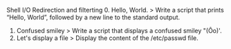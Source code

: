 Shell I/O Redirection and filterting
0. Hello, World. > Write a script that prints “Hello, World”, followed by a new line to the standard output.
1. Confused smiley > Write a script that displays a confused smiley "(Ôo)'.
2. Let's display a file > Display the content of the /etc/passwd file.

